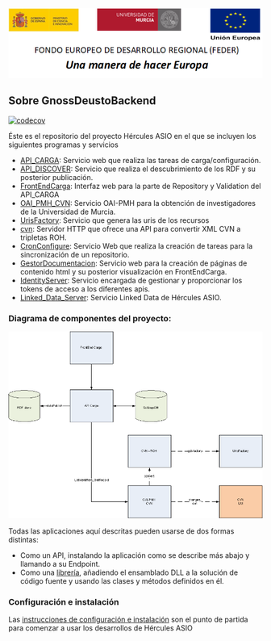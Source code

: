 ![](./Docs/media/CabeceraDocumentosMD.png)


## Sobre GnossDeustoBackend
[![codecov](https://codecov.io/gh/HerculesCRUE/GnossDeustoBackend/branch/master/graph/badge.svg?token=4SONQMD1TI)](https://codecov.io/gh/HerculesCRUE/GnossDeustoBackend)

Éste es el repositorio del proyecto Hércules ASIO en el que se incluyen los siguientes programas y servicios

 - [API_CARGA](https://github.com/HerculesCRUE/GnossDeustoBackend/tree/master/API_CARGA "API_CARGA"): Servicio web que realiza las tareas de carga/configuración.
 - [API_DISCOVER](https://github.com/HerculesCRUE/GnossDeustoBackend/tree/master/API_DISCOVER "API_DISCOVER"): Servicio que realiza el descubrimiento de los RDF y su posterior publicación.
 - [FrontEndCarga](https://github.com/HerculesCRUE/GnossDeustoBackend/tree/master/FrontEndCarga "FrontEndCarga"): Interfaz web para la parte de Repository y Validation del API_CARGA
 - [OAI_PMH_CVN](https://github.com/HerculesCRUE/GnossDeustoBackend/tree/master/OAI_PMH_CVN "OAI_PMH_CVN"): Servicio OAI-PMH para la obtención de investigadores de la Universidad de Murcia.
 - [UrisFactory](https://github.com/HerculesCRUE/GnossDeustoBackend/tree/master/UrisFactory "UrisFactory"): Servicio que genera las uris de los recursos
 - [cvn](https://github.com/HerculesCRUE/GnossDeustoBackend/tree/master/cvn): Servidor HTTP que ofrece una API para convertir XML CVN a tripletas ROH.
 - [CronConfigure](https://github.com/HerculesCRUE/GnossDeustoBackend/tree/master/CronConfigure): Servicio Web que realiza la creación de tareas para la sincronización de un repositorio.
 - [GestorDocumentacion](https://github.com/HerculesCRUE/GnossDeustoBackend/tree/master/GestorDocumentacion): Servicio web para la creación de páginas de contenido html y su posterior visualización en FrontEndCarga.
 - [IdentityServer](https://github.com/HerculesCRUE/GnossDeustoBackend/tree/master/IdentityServerHecules): Servicio encargada de gestionar y proporcionar los tokens de acceso a los diferentes apis.
 - [Linked_Data_Server](https://github.com/HerculesCRUE/GnossDeustoBackend/tree/master/Linked_Data_Server): Servicio Linked Data de Hércules ASIO.
 
 ### Diagrama de componentes del proyecto:
 

<img src="img/diagrama_de_componentes.png" />


Todas las aplicaciones aquí descritas pueden usarse de dos formas distintas: 
  - Como un API, instalando la aplicación como se describe más abajo y llamando a su Endpoint.
  - Como una [librería](https://github.com/HerculesCRUE/GnossDeustoBackend/tree/master/libraries), añadiendo el ensamblado DLL a la solución de código fuente y usando las clases y métodos definidos en él. 
  

### Configuración e instalación

Las [instrucciones de configuración e instalación](https://github.com/HerculesCRUE/GnossDeustoBackend/blob/master/Configuraci%C3%B3n%20e%20Instalaci%C3%B3n.md) son el punto de partida para 
comenzar a usar los desarrollos de Hércules ASIO
